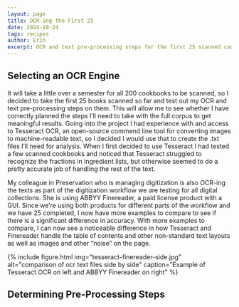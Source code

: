 ```yaml
---
layout: page
title: OCR-ing the First 25
date: 2024-10-24
tags: recipes
author: Erin
excerpt: OCR and text pre-processing steps for the first 25 scanned cookbooks
---
```

## Selecting an OCR Engine
It will take a little over a semester for all 200 cookbooks to be scanned, so I decided to take the first 25 books scanned so far and test out my OCR and text pre-processing steps on them. This will allow me to see whether I have correctly planned the steps I’ll need to take with the full corpus to get meaningful results. 
Going into the project I had experience with and access to Tesseract OCR, an open-source commend line tool for converting images to machine-readable text, so I decided I would use that to create the .txt files I’ll need for analysis. When I first decided to use Tesseract I had tested a few scanned cookbooks and noticed that Tesseract struggled to recognize the fractions in ingredient lists, but otherwise seemed to do a pretty accurate job of handling the rest of the text. 

My colleague in Preservation who is managing digitization is also OCR-ing the texts as part of the digitization workflow we are testing for all digital collections. She is using ABBYY Finereader, a paid license product with a GUI. Since we’re using both products for different parts of the workflow and we have 25 completed, I now have more examples to compare to see if there is a significant difference in accuracy. With more examples to compare, I can now see a noticeable difference in how Tesseract and Finereader handle the table of contents and other non-standard text layouts as well as images and other “noise” on the page. 

{% include figure.html img="tesseract-finereader-side.jpg" alt="comparison of ocr text files side by side" caption="Example of Tesseract OCR on left and ABBYY Finereader on right" %}

## Determining Pre-Processing Steps


